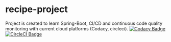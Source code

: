 # recipe-project
Project is created to learn Spring-Boot, CI/CD and continuous code quality monitoring with current cloud platforms (Codacy, circleci).
[![Codacy Badge](https://api.codacy.com/project/badge/Grade/edd0b6eab8b7453e97c284068c353559)](https://www.codacy.com/app/olexiy/recipe-project?utm_source=github.com&amp;utm_medium=referral&amp;utm_content=olexiy/recipe-project&amp;utm_campaign=Badge_Grade)
[![CircleCI Badge](https://circleci.com/gh/olexiy/recipe-project.svg?style=shield&circle-token=f9632fb85a084fc63734f4f2ef157989a9d7135d)](https://circleci.com/gh/olexiy/recipe-project.svg?style=shield&circle-token=f9632fb85a084fc63734f4f2ef157989a9d7135d)
